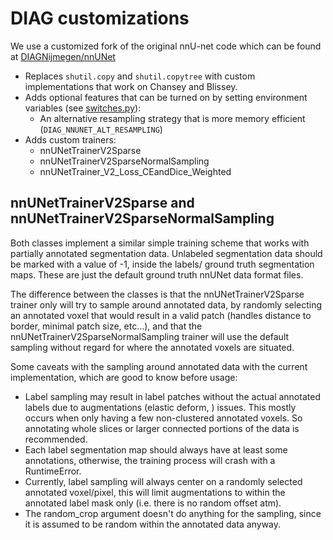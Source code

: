 # DIAG customizations

We use a customized fork of the original nnU-net code which can be found at [DIAGNijmegen/nnUNet](https://github.com/DIAGNijmegen/nnUNet)

* Replaces `shutil.copy` and `shutil.copytree` with custom implementations that work on Chansey and Blissey.
* Adds optional features that can be turned on by setting environment variables (see [switches.py](https://github.com/DIAGNijmegen/nnUNet/blob/master/nnunet/utilities/switches.py)):
  * An alternative resampling strategy that is more memory efficient (`DIAG_NNUNET_ALT_RESAMPLING`)
* Adds custom trainers:
  * nnUNetTrainerV2Sparse
  * nnUNetTrainerV2SparseNormalSampling
  * nnUNetTrainer_V2_Loss_CEandDice_Weighted


## nnUNetTrainerV2Sparse and nnUNetTrainerV2SparseNormalSampling

Both classes implement a similar simple training scheme that works with partially annotated segmentation data. 
Unlabeled segmentation data should be marked with a value of -1, inside the labels/ ground truth segmentation maps. These are just the default ground truth nnUNet data format files.

The difference between the classes is that the nnUNetTrainerV2Sparse trainer only will try to sample around annotated data, by randomly selecting an annotated voxel that would result in a valid patch (handles distance to border, minimal patch size, etc...), and that the nnUNetTrainerV2SparseNormalSampling trainer will use the default sampling without regard for where the annotated voxels are situated.

Some caveats with the sampling around annotated data with the current implementation, which are good to know before usage:

* Label sampling may result in label patches without the actual annotated labels due to augmentations (elastic deform, ) issues. This mostly occurs when only having a few non-clustered annotated voxels. So annotating whole slices or larger connected portions of the data is recommended.
* Each label segmentation map should always have at least some annotations, otherwise, the training process will crash with a RuntimeError.
* Currently, label sampling will always center on a randomly selected annotated voxel/pixel, this will limit augmentations to within the annotated label mask only (i.e. there is no random offset atm).
* The random_crop argument doesn't do anything for the sampling, since it is assumed to be random within the annotated data anyway.
